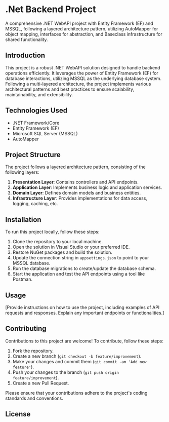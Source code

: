 # .Net Backend Project 

A comprehensive .NET WebAPI project with Entity Framework (EF) and MSSQL, following a layered architecture pattern, utilizing AutoMapper for object mapping, interfaces for abstraction, and Baseclass infrastructure for shared functionality.

## Introduction

This project is a robust .NET WebAPI solution designed to handle backend operations efficiently. It leverages the power of Entity Framework (EF) for database interactions, utilizing MSSQL as the underlying database system. Following a multi-layered architecture, the project implements various architectural patterns and best practices to ensure scalability, maintainability, and extensibility.

## Technologies Used

- .NET Framework/Core
- Entity Framework (EF)
- Microsoft SQL Server (MSSQL)
- AutoMapper

## Project Structure

The project follows a layered architecture pattern, consisting of the following layers:

1. **Presentation Layer**: Contains controllers and API endpoints.
2. **Application Layer**: Implements business logic and application services.
3. **Domain Layer**: Defines domain models and business entities.
4. **Infrastructure Layer**: Provides implementations for data access, logging, caching, etc.

## Installation

To run this project locally, follow these steps:

1. Clone the repository to your local machine.
2. Open the solution in Visual Studio or your preferred IDE.
3. Restore NuGet packages and build the solution.
4. Update the connection string in `appsettings.json` to point to your MSSQL database.
5. Run the database migrations to create/update the database schema.
6. Start the application and test the API endpoints using a tool like Postman.

## Usage

[Provide instructions on how to use the project, including examples of API requests and responses. Explain any important endpoints or functionalities.]

## Contributing

Contributions to this project are welcome! To contribute, follow these steps:

1. Fork the repository.
2. Create a new branch (`git checkout -b feature/improvement`).
3. Make your changes and commit them (`git commit -am 'Add new feature'`).
4. Push your changes to the branch (`git push origin feature/improvement`).
5. Create a new Pull Request.

Please ensure that your contributions adhere to the project's coding standards and conventions.

## License

